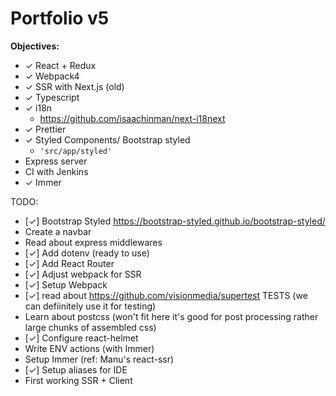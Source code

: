 # Portfolio v5

**Objectives:**
- ✓ React + Redux
- ✓ Webpack4
- ✓ SSR with Next.js (old)
- ✓ Typescript
- ✓ i18n
    - https://github.com/isaachinman/next-i18next
- ✓ Prettier
- ✓ Styled Components/ Bootstrap styled
    - ```'src/app/styled'```
- Express server
- CI with Jenkins
- ✓ Immer

TODO:
- [✓] Bootstrap Styled https://bootstrap-styled.github.io/bootstrap-styled/
- Create a navbar
- Read about express middlewares
- [✓] Add dotenv (ready to use)
- [✓] Add React Router
- [✓] Adjust webpack for SSR
- [✓] Setup Webpack
- [✓] read about https://github.com/visionmedia/supertest TESTS (we can defiinitely use it for testing)
- Learn about postcss (won't fit here it's good for post processing rather large chunks of assembled css)
- [✓] Configure react-helmet
- Write ENV actions (with Immer)
- Setup Immer (ref: Manu's react-ssr)
- [✓] Setup aliases for IDE
- First working SSR + Client
